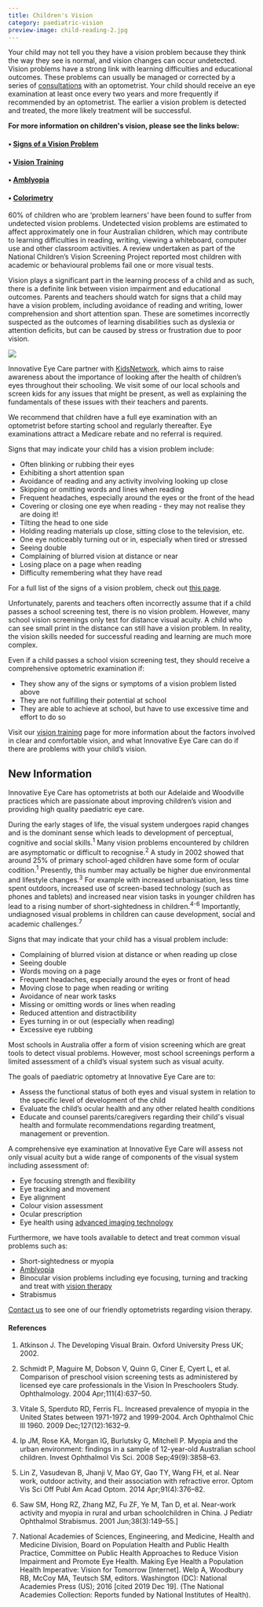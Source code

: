 ```yaml
---
title: Children's Vision
category: paediatric-vision
preview-image: child-reading-2.jpg
---
```

<div class="employee-heading">
<p><p>Your child may not tell you they have a vision problem because they think the way they see is normal, and vision changes can occur undetected. Vision problems have a strong link with learning difficulties and educational outcomes. These problems can usually be managed or corrected by a series of <a href="/what-we-do/eye-exam">consultations</a> with an optometrist. Your child should receive an eye examination at least once every two years and more frequently if recommended by an optometrist. The earlier a vision problem is detected and treated, the more likely treatment will be successful.</p>
<p><b>For more information on children's vision, please see the links below:</b></p>
<h4>• <a href="/what-we-do/signs-of-vision-problem-children">Signs of a Vision Problem</a></h4>
<h4>• <a href="/what-we-do/vision-training">Vision Training</a></h4>
<h4>• <a href="/what-we-do/amblyopia">Amblyopia</a></h4>
<h4>• <a href="/what-we-do/colorimetry">Colorimetry</a></h4></p>
</div>

60% of children who are ‘problem learners’ have been found to suffer from undetected vision problems. Undetected vision problems are estimated to affect approximately one in four Australian children, which may contribute to learning difficulties in reading, writing, viewing a whiteboard, computer use and other classroom activities. A review undertaken as part of the National Children’s Vision Screening Project reported most children with academic or behavioural problems fail one or more visual tests. 

Vision plays a significant part in the learning process of a child and as such, there is a definite link between vision impairment and educational outcomes. Parents and teachers should watch for signs that a child may have a vision problem, including avoidance of reading and writing, lower comprehension and short attention span. These are sometimes incorrectly suspected as the outcomes of learning disabilities such as dyslexia or attention deficits, but can be caused by stress or frustration due to poor vision.

![](/uploads/childrens-vision.jpg)

Innovative Eye Care partner with [KidsNetwork](www.kidsnetwork.com.au), which aims to raise awareness about the importance of looking after the health of children’s eyes throughout their schooling. We visit some of our local schools and screen kids for any issues that might be present, as well as explaining the fundamentals of these issues with their teachers and parents. 

We recommend that children have a full eye examination with an optometrist before starting school and regularly thereafter. Eye examinations attract a Medicare rebate and no referral is required.

Signs that may indicate your child has a vision problem include:

* Often blinking or rubbing their eyes
* Exhibiting a short attention span
* Avoidance of reading and any activity involving looking up close
* Skipping or omitting words and lines when reading
* Frequent headaches, especially around the eyes or the front of the head
* Covering or closing one eye when reading - they may not realise they are doing it!
* Tilting the head to one side
* Holding reading materials up close, sitting close to the television, etc.
* One eye noticeably turning out or in, especially when tired or stressed
* Seeing double
* Complaining of blurred vision at distance or near
* Losing place on a page when reading
* Difficulty remembering what they have read

For a full list of the signs of a vision problem, check out [this page](/what-we-do/signs-of-vision-problem-children).

Unfortunately, parents and teachers often incorrectly assume that if a child passes a school screening test, there is no vision problem. However, many school vision screenings only test for distance visual acuity. A child who can see small print in the distance can still have a vision problem. In reality, the vision skills needed for successful reading and learning are much more complex. 

Even if a child passes a school vision screening test, they should receive a comprehensive optometric examination if:

* They show any of the signs or symptoms of a vision problem listed above
* They are not fulfilling their potential at school
* They are able to achieve at school, but have to use excessive time and effort to do so

Visit our [vision training](/what-we-do/vision-training) page for more information about the factors involved in clear and comfortable vision, and what Innovative Eye Care can do if there are problems with your child’s vision.

## New Information

Innovative Eye Care has optometrists at both our Adelaide and Woodville practices which are passionate about improving children’s vision and providing high quality paediatric eye care.

During the early stages of life, the visual system undergoes rapid changes and is the dominant sense which leads to development of perceptual, cognitive and social skills.<sup>1</sup> Many vision problems encountered by children are asymptomatic or difficult to recognise.<sup>2</sup> A study in 2002 showed that around 25% of primary school-aged children have some form of ocular codition.<sup>1</sup> Presently, this number may actually be higher due environmental and lifestyle changes.<sup>3</sup> For example with increased urbanisation, less time spent outdoors, increased use of screen-based technology (such as phones and tablets) and increased near vision tasks in younger children has lead to a rising number of short-sightedness in children.<sup>4-6</sup> Importantly, undiagnosed visual problems in children can cause development, social and academic challenges.<sup>7</sup> 

Signs that may indicate that your child has a visual problem include:

* Complaining of blurred vision at distance or when reading up close
* Seeing double
* Words moving on a page
* Frequent headaches, especially around the eyes or front of head
* Moving close to page when reading or writing
* Avoidance of near work tasks
* Missing or omitting words or lines when reading
* Reduced attention and distractibility
* Eyes turning in or out (especially when reading)
* Excessive eye rubbing

Most schools in Australia offer a form of vision screening which are great tools to detect visual problems. However, most school screenings perform a limited assessment of a child’s visual system such as visual acuity.

The goals of paediatric optometry at Innovative Eye Care are to:

* Assess the functional status of both eyes and visual system in relation to the specific level of development of the child
* Evaluate the child’s ocular health and any other related health conditions
* Educate and counsel parents/caregivers regarding their child's visual health and formulate recommendations regarding treatment, management or prevention.

A comprehensive eye examination at Innovative Eye Care will assess not only visual acuity but a wide range of components of the visual system including assessment of:

* Eye focusing strength and flexibility
* Eye tracking and movement
* Eye alignment
* Colour vision assessment
* Ocular prescription
* Eye health using [advanced imaging technology](https://www.innovativeeyecare.com.au/what-we-do/oct)

Furthermore, we have tools available to detect and treat common visual problems such as:

* Short-sightedness or myopia
* [Amblyopia](https://www.innovativeeyecare.com.au/what-we-do/amblyopia)
* Binocular vision problems including eye focusing, turning and tracking and treat with [vision therapy](https://www.innovativeeyecare.com.au/what-we-do/vision-training)
* Strabismus

[Contact us](https://www.innovativeeyecare.com.au/contact) to see one of our friendly optometrists regarding vision therapy.

#### References

1. Atkinson J. The Developing Visual Brain. Oxford University Press UK; 2002.

2. Schmidt P, Maguire M, Dobson V, Quinn G, Ciner E, Cyert L, et al. Comparison of preschool vision screening tests as administered by licensed eye care professionals in the Vision In Preschoolers Study. Ophthalmology. 2004 Apr;111(4):637–50.

3. Vitale S, Sperduto RD, Ferris FL. Increased prevalence of myopia in the United States between 1971-1972 and 1999-2004. Arch Ophthalmol Chic Ill 1960. 2009 Dec;127(12):1632–9.

4. Ip JM, Rose KA, Morgan IG, Burlutsky G, Mitchell P. Myopia and the urban environment: findings in a sample of 12-year-old Australian school children. Invest Ophthalmol Vis Sci. 2008 Sep;49(9):3858–63.

5. Lin Z, Vasudevan B, Jhanji V, Mao GY, Gao TY, Wang FH, et al. Near work, outdoor activity, and their association with refractive error. Optom Vis Sci Off Publ Am Acad Optom. 2014 Apr;91(4):376–82.

6. Saw SM, Hong RZ, Zhang MZ, Fu ZF, Ye M, Tan D, et al. Near-work activity and myopia in rural and urban schoolchildren in China. J Pediatr Ophthalmol Strabismus. 2001 Jun;38(3):149–55.]

7. National Academies of Sciences, Engineering, and Medicine, Health and Medicine Division, Board on Population Health and Public Health Practice, Committee on Public Health Approaches to Reduce Vision Impairment and Promote Eye Health. Making Eye Health a Population Health Imperative: Vision for Tomorrow \[Internet]. Welp A, Woodbury RB, McCoy MA, Teutsch SM, editors. Washington (DC): National Academies Press (US); 2016 \[cited 2019 Dec 19]. (The National Academies Collection: Reports funded by National Institutes of Health).